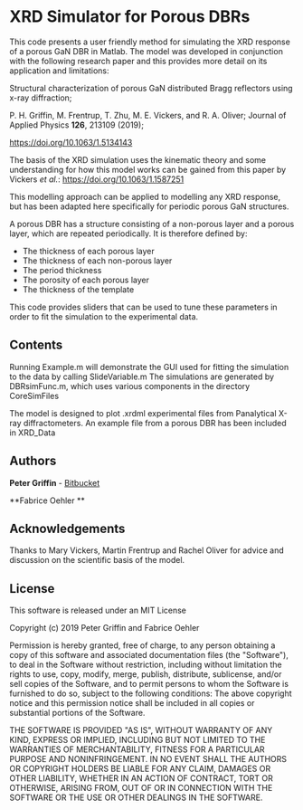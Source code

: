 # XRD Simulator for Porous DBRs

This code presents a user friendly method for simulating the XRD response of a porous GaN DBR in Matlab. The model was developed in conjunction with the following research paper and this provides more detail on its application and limitations:

Structural characterization of porous GaN distributed Bragg reflectors using x-ray diffraction;

P. H. Griffin, M. Frentrup,  T. Zhu, M. E. Vickers, and  R. A. Oliver; Journal of Applied Physics **126**, 213109 (2019);

https://doi.org/10.1063/1.5134143

The basis of the XRD simulation uses the kinematic theory and some understanding for how this model works can be gained from this paper by Vickers *et al.*: https://doi.org/10.1063/1.1587251

This modelling approach can be applied to modelling any XRD response, but has been adapted here specifically for periodic porous GaN structures. 

A porous DBR has a structure consisting of a non-porous layer and a porous layer, which are repeated periodically. It is therefore defined by:

* The thickness of each porous layer
* The thickness of each non-porous layer
* The period thickness
* The porosity of each porous layer
* The thickness of the template

This code provides sliders that can be used to tune these parameters in order to fit the simulation to the experimental data.



## Contents

Running Example.m will demonstrate the GUI used for fitting the simulation to the data by calling SlideVariable.m
The simulations are generated by DBRsimFunc.m, which uses various components in the directory CoreSimFiles

The model is designed to plot .xrdml experimental files from Panalytical X-ray diffractometers. An example file from a porous DBR has been included in XRD_Data


## Authors

**Peter Griffin** - [Bitbucket](https://bitbucket.org/phgriffin/)

**Fabrice Oehler **

## Acknowledgements

Thanks to Mary Vickers, Martin Frentrup and Rachel Oliver for advice and discussion on the scientific basis of the model.

## License
This software is released under an MIT License

Copyright (c) 2019 Peter Griffin and Fabrice Oehler

Permission is hereby granted, free of charge, to any person obtaining a copy of this software and associated documentation files (the "Software"), to deal in the Software without restriction, including without limitation the rights to use, copy, modify, merge, publish, distribute, sublicense, and/or sell copies of the Software, and to permit persons to whom the Software is furnished to do so, subject to the following conditions:
The above copyright notice and this permission notice shall be included in all copies or substantial portions of the Software. 

THE SOFTWARE IS PROVIDED "AS IS", WITHOUT WARRANTY OF ANY KIND, EXPRESS OR IMPLIED, INCLUDING BUT NOT LIMITED TO THE WARRANTIES OF MERCHANTABILITY, FITNESS FOR A PARTICULAR PURPOSE AND NONINFRINGEMENT. IN NO EVENT SHALL THE AUTHORS OR COPYRIGHT HOLDERS BE LIABLE FOR ANY CLAIM, DAMAGES OR OTHER LIABILITY, WHETHER IN AN ACTION OF CONTRACT, TORT OR OTHERWISE, ARISING FROM, OUT OF OR IN CONNECTION WITH THE SOFTWARE OR THE USE OR OTHER DEALINGS IN THE SOFTWARE.
